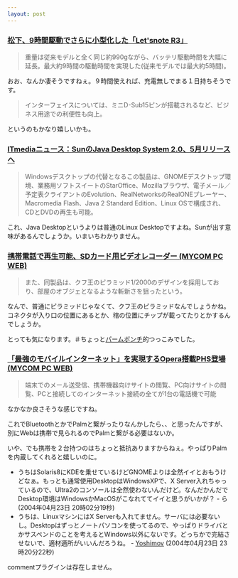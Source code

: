 ```yaml
---
layout: post
---
```

<h3><a href="http://pc.watch.impress.co.jp/docs/2004/0421/pana1.htm">松下、9時間駆動でさらに小型化した「Let'snote R3」</a></h3>
<blockquote><p>重量は従来モデルと全く同じ約990gながら、バッテリ駆動時間を大幅に延長。最大約9時間の駆動時間を実現した(従来モデルでは最大約5時間)。</p>
</blockquote>
<p>おお、なんか凄そうですねぇ。９時間使えれば、充電無しでまる１日持ちそうです。</p>
<blockquote><p>インターフェイスについては、ミニD-Sub15ピンが搭載されるなど、ビジネス用途での利便性も向上。</p>
</blockquote>
<p>というのもかなり嬉しいかも。</p>
<h3><a href="http://www.itmedia.co.jp/news/articles/0404/23/news015.html">ITmediaニュース：SunのJava Desktop System 2.0、5月リリースへ</a></h3>
<blockquote><p>Windowsデスクトップの代替となるこの製品は、GNOMEデスクトップ環境、業務用ソフトスイートのStarOffice、Mozillaブラウザ、電子メール／予定表クライアントのEvolution、RealNetworksのRealONEプレーヤー、Macromedia Flash、Java 2 Standard Edition、Linux OSで構成され、CDとDVDの再生も可能。</p>
</blockquote>
<p>これ、Java Desktopというよりは普通のLinux Desktopですよね。Sunが出す意味があるんでしょうか。いまいちわかりません。</p>
<h3><a href="http://pcweb.mycom.co.jp/news/2004/04/22/008.html">携帯電話で再生可能、SDカード用ビデオレコーダー (MYCOM PC WEB)</a></h3>
<blockquote><p>また、同製品は、クフ王のピラミッド1/2000のデザインを採用しており、部屋のオブジェとなるような斬新さを狙ったという。</p>
</blockquote>
<p>なんで、普通にピラミッドじゃなくて、クフ王のピラミッドなんでしょうかね。コネクタが入り口の位置にあるとか、棺の位置にチップが載ってたりとかするんでしょうか。</p>
<p>とっても気になります。＃ちょっと<a href="http://www5d.biglobe.ne.jp/~tin/">パームボンチ</a>的つっこみでした。</p>
<h3><a href="http://pcweb.mycom.co.jp/news/2004/04/22/004.html">「最強のモバイルインターネット」を実現するOpera搭載PHS登場 (MYCOM PC WEB)</a></h3>
<blockquote><p>端末でのメール送受信、携帯機器向けサイトの閲覧、PC向けサイトの閲覧、PCと接続してのインターネット接続の全てが1台の電話機で可能</p>
</blockquote>
<p>なかなか良さそうな感じですね。</p>
<p>これでBluetoothとかでPalmと繋がったりなんかしたら、、と思ったんですが、別にWebは携帯で見られるのでPalmと繋がる必要はないか。</p>
<p>いや、でも携帯を２台持つのはちょっと抵抗ありますからねぇ。やっぱりPalmを内蔵してくれると嬉しいのに。</p>
<ul>
<li>うちはSolaris8にKDEを乗せているけどGNOMEよりは全然イイとおもうけどなぁ。もっとも通常使用DesktopはWindowsXPで、X Server入れちゃっているので、Ultra2のコンソールは全然使わないんだけど。なんだかんだでDesktop環境はWindowsかMacOSがこなれててイイと思うがいかが？ - ら (2004年04月23日 20時02分19秒)</li>
<li>うちは、LinuxマシンにはX Serverも入れてません。サーバには必要ないし。Desktopはずっとノートパソコンを使ってるので、やっぱりドライバとかサスペンドのことを考えるとWindows以外にないです。どっちかで完結させないで、適材適所がいいんだろうね。 - <a href="/?page=Yoshimov" class="wikipage">Yoshimov</a> (2004年04月23日 23時20分22秒)</li>
</ul>
<p><span class="error">commentプラグインは存在しません。</span> </p>

